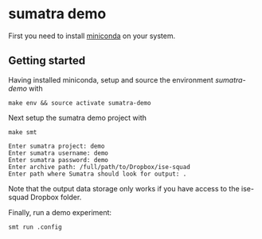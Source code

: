 # sumatra demo

First you need to install [miniconda](https://conda.io/docs/install/quick.html#linux-miniconda-install) on your system.

## Getting started
Having installed miniconda, setup and source the environment _sumatra-demo_ with

`make env && source activate sumatra-demo`

Next setup the sumatra demo project with
```
make smt
    
Enter sumatra project: demo
Enter sumatra username: demo
Enter sumatra password: demo
Enter archive path: /full/path/to/Dropbox/ise-squad
Enter path where Sumatra should look for output: .
```

Note that the output data storage only works if you have access to the ise-squad Dropbox folder.

Finally, run a demo experiment:

`smt run .config`
